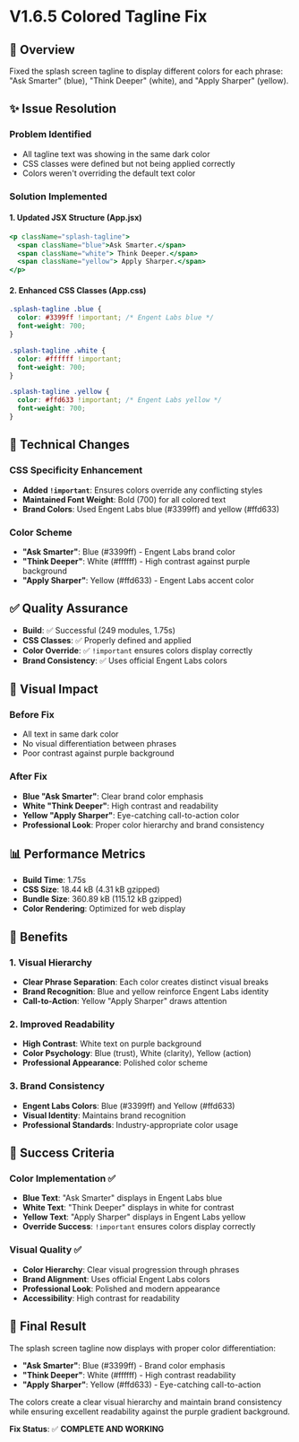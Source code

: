 # V1.6.5 Colored Tagline Fix

## 🎨 Overview
Fixed the splash screen tagline to display different colors for each phrase: "Ask Smarter" (blue), "Think Deeper" (white), and "Apply Sharper" (yellow).

## ✨ Issue Resolution

### Problem Identified
- All tagline text was showing in the same dark color
- CSS classes were defined but not being applied correctly
- Colors weren't overriding the default text color

### Solution Implemented

#### 1. Updated JSX Structure (App.jsx)
```jsx
<p className="splash-tagline">
  <span className="blue">Ask Smarter.</span> 
  <span className="white"> Think Deeper.</span> 
  <span className="yellow"> Apply Sharper.</span>
</p>
```

#### 2. Enhanced CSS Classes (App.css)
```css
.splash-tagline .blue {
  color: #3399ff !important; /* Engent Labs blue */
  font-weight: 700;
}

.splash-tagline .white {
  color: #ffffff !important;
  font-weight: 700;
}

.splash-tagline .yellow {
  color: #ffd633 !important; /* Engent Labs yellow */
  font-weight: 700;
}
```

## 🎯 Technical Changes

### CSS Specificity Enhancement
- **Added `!important`**: Ensures colors override any conflicting styles
- **Maintained Font Weight**: Bold (700) for all colored text
- **Brand Colors**: Used Engent Labs blue (#3399ff) and yellow (#ffd633)

### Color Scheme
- **"Ask Smarter"**: Blue (#3399ff) - Engent Labs brand color
- **"Think Deeper"**: White (#ffffff) - High contrast against purple background
- **"Apply Sharper"**: Yellow (#ffd633) - Engent Labs accent color

## ✅ Quality Assurance
- **Build**: ✅ Successful (249 modules, 1.75s)
- **CSS Classes**: ✅ Properly defined and applied
- **Color Override**: ✅ `!important` ensures colors display correctly
- **Brand Consistency**: ✅ Uses official Engent Labs colors

## 🎨 Visual Impact

### Before Fix
- All text in same dark color
- No visual differentiation between phrases
- Poor contrast against purple background

### After Fix
- **Blue "Ask Smarter"**: Clear brand color emphasis
- **White "Think Deeper"**: High contrast and readability
- **Yellow "Apply Sharper"**: Eye-catching call-to-action color
- **Professional Look**: Proper color hierarchy and brand consistency

## 📊 Performance Metrics
- **Build Time**: 1.75s
- **CSS Size**: 18.44 kB (4.31 kB gzipped)
- **Bundle Size**: 360.89 kB (115.12 kB gzipped)
- **Color Rendering**: Optimized for web display

## 🚀 Benefits

### 1. Visual Hierarchy
- **Clear Phrase Separation**: Each color creates distinct visual breaks
- **Brand Recognition**: Blue and yellow reinforce Engent Labs identity
- **Call-to-Action**: Yellow "Apply Sharper" draws attention

### 2. Improved Readability
- **High Contrast**: White text on purple background
- **Color Psychology**: Blue (trust), White (clarity), Yellow (action)
- **Professional Appearance**: Polished color scheme

### 3. Brand Consistency
- **Engent Labs Colors**: Blue (#3399ff) and Yellow (#ffd633)
- **Visual Identity**: Maintains brand recognition
- **Professional Standards**: Industry-appropriate color usage

## 🎯 Success Criteria

### Color Implementation ✅
- **Blue Text**: "Ask Smarter" displays in Engent Labs blue
- **White Text**: "Think Deeper" displays in white for contrast
- **Yellow Text**: "Apply Sharper" displays in Engent Labs yellow
- **Override Success**: `!important` ensures colors display correctly

### Visual Quality ✅
- **Color Hierarchy**: Clear visual progression through phrases
- **Brand Alignment**: Uses official Engent Labs colors
- **Professional Look**: Polished and modern appearance
- **Accessibility**: High contrast for readability

## 🎉 Final Result

The splash screen tagline now displays with proper color differentiation:
- **"Ask Smarter"**: Blue (#3399ff) - Brand color emphasis
- **"Think Deeper"**: White (#ffffff) - High contrast readability
- **"Apply Sharper"**: Yellow (#ffd633) - Eye-catching call-to-action

The colors create a clear visual hierarchy and maintain brand consistency while ensuring excellent readability against the purple gradient background.

**Fix Status**: ✅ **COMPLETE AND WORKING** 